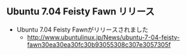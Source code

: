 ## Ubuntu 7.04 Feisty Fawn リリース

* Ubuntu 7.04 Feisty Fawnがリリースされました
  * http://www.ubuntulinux.jp/News/ubuntu-7-04-feisty-fawn30ea30ea30fc30b93055308c307e3057305f
